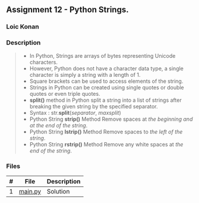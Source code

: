 ## Assignment 12 - Python Strings.

### Loic Konan

### Description

> - In Python, Strings are arrays of bytes representing Unicode characters.
> - However, Python does not have a character data type, a single character is simply a string with a length of 1.
> - Square brackets can be used to access elements of the string.
> - Strings in Python can be created using single quotes or double quotes or even triple quotes.
> - **split()** method in Python split a string into a list of strings after breaking the given string by the specified separator.
> - Syntax : str.**split**(_separator_, _maxsplit_)
> - Python String **strip()** Method Remove spaces at _the beginning and at the end of the string_.
> - Python String **lstrip()** Method Remove spaces to _the left of the string_.
> - Python String **rstrip()** Method Remove any white spaces at _the end of the string_.
>

### Files

|   #   | File               | Description |
| :---: | ------------------ | ----------- |
|   1   | [main.py](main.py) | Solution    |